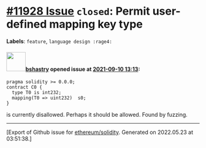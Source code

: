 # [\#11928 Issue](https://github.com/ethereum/solidity/issues/11928) `closed`: Permit user-defined mapping key type
**Labels**: `feature`, `language design :rage4:`


#### <img src="https://avatars.githubusercontent.com/u/2388185?v=4" width="50">[bshastry](https://github.com/bshastry) opened issue at [2021-09-10 13:13](https://github.com/ethereum/solidity/issues/11928):

```
pragma solidity >= 0.0.0;
contract C0 {
  type T0 is int232;
  mapping(T0 => uint232)  s0;
}
```

is currently disallowed. Perhaps it should be allowed. Found by fuzzing.




-------------------------------------------------------------------------------



[Export of Github issue for [ethereum/solidity](https://github.com/ethereum/solidity). Generated on 2022.05.23 at 03:51:38.]
